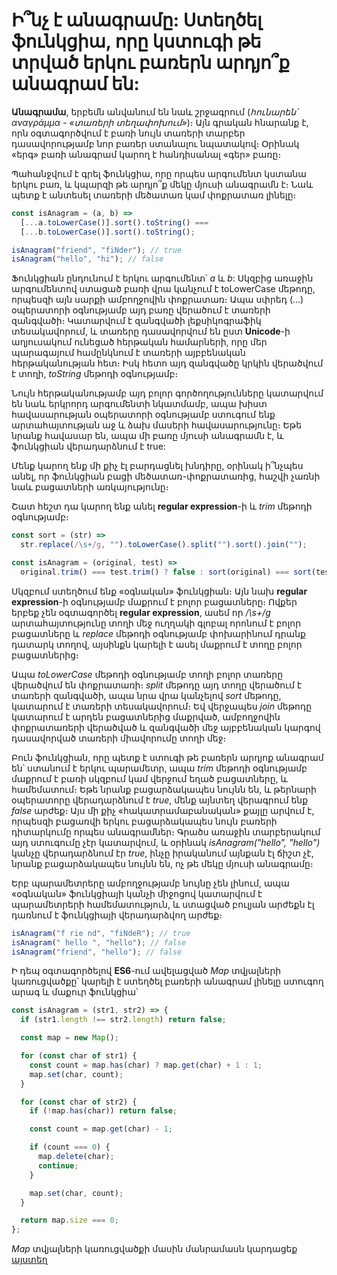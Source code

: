 # Ի՞նչ է անագրամը: Ստեղծել ֆունկցիա, որը կստուգի թե տրված երկու բառերն արդյո՞ք անագրամ են:

**Անագրամա**, երբեմն անվանում են նաև շրջագրում (_հունարեն՝ αναγράμμα - «տառերի տեղափոխում»_)։ Այն գրական հնարանք է, որն օգտագործվում է բառի նույն տառերի տարբեր դասավորությամբ նոր բառեր ստանալու նպատակով։ Օրինակ «երգ» բառի անագրամ կարող է հանդիսանալ «գեր» բառը։

Պահանջվում է գրել ֆունկցիա, որը որպես արգումենտ կստանա երկու բառ, և կպարզի թե արդյո՞ք մեկը մյուսի անագրամն է։ Նաև պետք է անտեսել տառերի մեծատառ կամ փոքրատառ լինելը։

```js
const isAnagram = (a, b) =>
  [...a.toLowerCase()].sort().toString() ===
  [...b.toLowerCase()].sort().toString();

isAnagram("friend", "fiNder"); // true
isAnagram("hello", "hi"); // false
```

Ֆունկցիան ընդունում է երկու արգումենտ՝ _a_ և _b_: Սկզբից առաջին արգումենտով ստացած բառի վրա կանչում է toLowerCase մեթոդը, որպեսզի այն սարքի ամբողջովին փոքրատառ։ Ապա սփրեդ (...) օպերատորի օգնությամբ այդ բառը վերածում է տառերի զանգվածի։ Կատարվում է զանգվածի լեքսիկոգրաֆիկ տեսակավորում, և տառերը դասավորվում են ըստ **Unicode**-ի աղյուսակում ունեցած հերթական համարների, որը մեր պարագայում համընկնում է տառերի այբբենական հերթականության հետ։ Իսկ հետո այդ զանգվածը կրկին վերածվում է տողի, _toString_ մեթոդի օգնությամբ։

Նույն հերթականությամբ այդ բոլոր գործողությունները կատարվում են նաև երկրորդ արգումենտի նկատմամբ, ապա խիստ հավասարության օպերատորի օգնությամբ ստուգում ենք արտահայտության աջ և ձախ մասերի հավասարությունը։ Եթե նրանք հավասար են, ապա մի բառը մյուսի անագրամն է, և ֆունկցիան վերադարձնում է true:

Մենք կարող ենք մի քիչ էլ բարդացնել խնդիրը, օրինակ ի՞նչպես անել, որ ֆունկցիան բացի մեծատառ-փոքրատառից, հաշվի չառնի նաև բացատների առկայությունը։

Շատ հեշտ դա կարող ենք անել **regular expression**-ի և _trim_ մեթոդի օգնությամբ։

```js
const sort = (str) =>
  str.replace(/\s+/g, "").toLowerCase().split("").sort().join("");

const isAnagram = (original, test) =>
  original.trim() === test.trim() ? false : sort(original) === sort(test);
```

Սկզբում ստեղծում ենք «օգնական» ֆունկցիան։ Այն նախ **regular expression**-ի օգնությամբ մաքրում է բոլոր բացատները։
Ովքեր երբեք չեն օգտագործել **regular expression**, ասեմ որ _/\s+/g_ արտահայտությունը տողի մեջ ուղղակի գլոբալ որոնում է բոլոր բացատները և _replace_ մեթոդի օգնությամբ փոխարինում դրանք դատարկ տողով, այսինքն կարելի է ասել մաքրում է տողը բոլոր բացատներից։

Ապա _toLowerCase_ մեթոդի օգնությամբ տողի բոլոր տառերը վերածվում են փոքրատառի։ _split_ մեթոդը այդ տողը վերածում է տառերի զանգվածի, ապա նրա վրա կանչելով _sort_ մեթոդը, կատարում է տառերի տեսակավորում։ Եվ վերջապես _join_ մեթոդը կատարում է արդեն բացատներից մաքրված, ամբողջովին փոքրատառերի վերածված և զանգվածի մեջ այբբենական կարգով դասավորված տառերի միավորումը տողի մեջ։

Բուն ֆունկցիան, որը պետք է ստուգի թե բառերն արդյոք անագրամ են՝ ստանում է երկու պարամետր, ապա _trim_ մեթոդի օգնությամբ մաքրում է բառի սկզբում կամ վերջում եղած բացատները, և համեմատում։ Եթե նրանք բացարձակապես նույնն են, և թերնարի օպերատորը վերադարձնում է _true_, մենք այնտեղ վերագրում ենք _false_ արժեք։ Այս մի քիչ «հակատրամաբանական» քայլը արվում է, որպեսզի բացառվի երկու բացարձակապես նույն բառերի դիտարկումը որպես անագրամներ։ Գրածս առաջին տարբերակում այդ ստուգումը չէր կատարվում, և օրինակ _isAnagram("hello", "hello")_ կանչը վերադարձնում էր _true_, ինչը իրականում այնքան էլ ճիշտ չէ, նրանք բացարձակապես նույնն են, ոչ թե մեկը մյուսի անագրամը։

Երբ պարամետրերը ամբողջությամբ նույնը չեն լինում, ապա «օգնական» ֆունկցիայի կանչի միջոցով կատարվում է պարամետրերի համեմատություն, և ստացված բուլյան արժեքն էլ դառնում է ֆունկցիայի վերադարձվող արժեք։

```js
isAnagram("f rie nd", "fiNdeR"); // true
isAnagram(" hello ", "hello"); // false
isAnagram("friend", "hello"); // false
```

Ի դեպ օգտագործելով **ES6**-ում ավելացված _Map_ տվյալների կառուցվածքը՝ կարելի է ստեղծել բառերի անագրամ լինելը ստուգող արագ և մաքուր ֆունկցիա՝

```js
const isAnagram = (str1, str2) => {
  if (str1.length !== str2.length) return false;

  const map = new Map();

  for (const char of str1) {
    const count = map.has(char) ? map.get(char) + 1 : 1;
    map.set(char, count);
  }

  for (const char of str2) {
    if (!map.has(char)) return false;

    const count = map.get(char) - 1;

    if (count === 0) {
      map.delete(char);
      continue;
    }

    map.set(char, count);
  }

  return map.size === 0;
};
```

_Map_ տվյալների կառուցվածքի մասին մանրամասն կարդացեք [այստեղ](./Unraveling%20the%20Power%20of%20JavaScripts%20Map%20Data%20Structure.hy.md)
